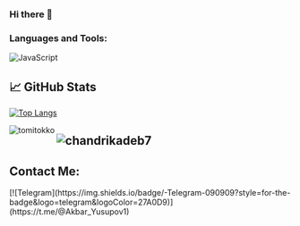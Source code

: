 ### Hi there 👋

### Languages and Tools:
![JavaScript](https://img.shields.io/badge/-JavaScript-090909?style=for-the-badge&logo=JavaScript&logoColor=E9D54D)


## &#x1f4c8; GitHub Stats
[![Top Langs](https://github-readme-stats.vercel.app/api/top-langs/?username=AkbarYusupov2003&hide=java,html,css&theme=radical)](https://github.com/anuraghazra/github-readme-stats)
<p><img align="left" src="https://github-readme-stats.vercel.app/api?username=AkbarYusupov2003&show_icons=true&locale=en" alt="tomitokko" /></p>

<h2 align="left"> <img src="https://komarev.com/ghpvc/?username=AkbarYusupov2003&label=Profile%20views&color=0e75b6&style=flat" alt="chandrikadeb7" /> </h2>

<h2>Contact Me:</h2>
[![Telegram](https://img.shields.io/badge/-Telegram-090909?style=for-the-badge&logo=telegram&logoColor=27A0D9)](https://t.me/@Akbar_Yusupov1)
